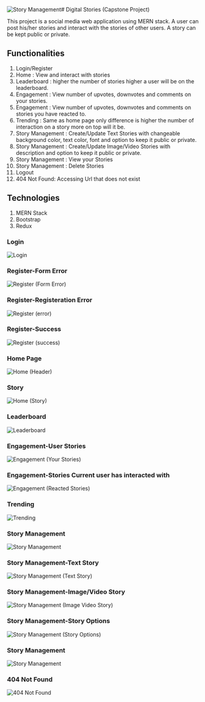 ![Story Management](https://github.com/abulaalafareh/Digital-Stories/assets/112252711/d8ba8149-6ac9-4a2e-a80e-316dc1831c9f)# Digital Stories (Capstone Project)

This project is a social media web application using MERN stack.
A user can post his/her stories and interact with the stories of other users.
A story can be kept public or private.

## Functionalities

1. Login/Register
2. Home : View and interact with stories
3. Leaderboard : higher the number of stories higher a user will be on the leaderboard. 
4. Engagement : View number of upvotes, downvotes and comments on your stories. 
5. Engagement : View number of upvotes, downvotes and comments on stories you have reacted to. 
6. Trending : Same as home page only difference is higher the number of interaction on a story more on top will it be. 
7. Story Management : Create/Update Text Stories with changeable background color, text color, font and option to keep it public or private. 
8. Story Management : Create/Update Image/Video Stories with description and option to keep it public or private. 
9. Story Management : View your Stories 
10. Story Management : Delete Stories 
11. Logout
12. 404 Not Found: Accessing Url that does not exist

## Technologies

1. MERN Stack
2. Bootstrap
3. Redux


### Login
![Login](https://github.com/abulaalafareh/Digital-Stories/assets/112252711/66665c1b-8f2e-4876-ab4b-b4467aac84f4)


### Register-Form Error
![Register (Form Error)](https://github.com/abulaalafareh/Digital-Stories/assets/112252711/57211509-6cf5-4550-a8db-a064c1b542a1)


### Register-Registeration Error
![Register (error)](https://github.com/abulaalafareh/Digital-Stories/assets/112252711/5a1d61f4-257b-40e1-9759-86ed88e1f5c4)


### Register-Success
![Register (success)](https://github.com/abulaalafareh/Digital-Stories/assets/112252711/6f161928-6e67-4cbc-84a1-28f60011fa96)


### Home Page
![Home (Header)](https://github.com/abulaalafareh/Digital-Stories/assets/112252711/c7a04a78-19b2-4529-ab08-be8fdbd5c27f)


### Story
![Home (Story)](https://github.com/abulaalafareh/Digital-Stories/assets/112252711/8c49aed5-c47f-45cc-ade6-86b8e2ef1b0a)


### Leaderboard
![Leaderboard](https://github.com/abulaalafareh/Digital-Stories/assets/112252711/65fe766a-8b7a-4cb5-b8c4-5bd5e3ebecf1)


### Engagement-User Stories
![Engagement (Your Stories)](https://github.com/abulaalafareh/Digital-Stories/assets/112252711/2ae2ab2d-1329-4097-a3f2-3b3470a41c3f)


### Engagement-Stories Current user has interacted with
![Engagement (Reacted Stories)](https://github.com/abulaalafareh/Digital-Stories/assets/112252711/b0b931ac-5077-4385-98fb-a012a1bdb3b7)


### Trending
![Trending](https://github.com/abulaalafareh/Digital-Stories/assets/112252711/4e3d5ba1-30c1-450a-99c7-d8602d46e856)


### Story Management
![Story Management](https://github.com/abulaalafareh/Digital-Stories/assets/112252711/eec882ab-3dd0-4840-b924-3f633985f5b5)


### Story Management-Text Story
![Story Management (Text Story)](https://github.com/abulaalafareh/Digital-Stories/assets/112252711/f795b801-e91f-4aa5-b558-0a26f1f519c2)


### Story Management-Image/Video Story
![Story Management (Image Video Story)](https://github.com/abulaalafareh/Digital-Stories/assets/112252711/f35ddc62-dfe4-40be-9215-4f7b162a3538)


### Story Management-Story Options
![Story Management (Story Options)](https://github.com/abulaalafareh/Digital-Stories/assets/112252711/d793692a-3373-4f4d-8fe3-fe71ab8f04fd)


### Story Management
![Story Management](https://github.com/abulaalafareh/Digital-Stories/assets/112252711/ba1ff735-cde7-41f4-bf64-2eae2db86b99)


### 404 Not Found
![404 Not Found](https://github.com/abulaalafareh/Digital-Stories/assets/112252711/ee45572a-5485-4d11-92b6-8c8cfaad39f0)

